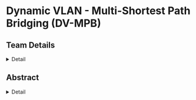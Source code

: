 # Dynamic VLAN - Multi-Shortest Path Bridging (DV-MPB)

<!--Team Members-->
## Team Details
<details>
  <summary>Detail</summary>

  *Member-1:* N Nagabhushanam, nnagabhushanam.221cs231@nitk.edu.in, +91-9113557631

  *Member-2:* Palli Abhishek Kumar, palliabhishekkumar.221cs233@nitk.edu.in, +91-8328472495

  *Member-3:*  D Pramod Chaitanya, pramodchaitanya.221cs235@nitk.edu.in, +91-6305451581

</details>

<!--Abstract-->
## Abstract
<details>
  <summary>Detail</summary>
  Loops in a network pose significant challenges in modern communication systems, leading to congestion, performance degradation, and potential system failures. 
  Additionally, loops can cause broadcast storms, impacting network performance. While traditional loop prevention mechanisms like the Spanning Tree Protocol (STP) 
  have been effective, the evolving complexity of network environments demands more efficient solutions. This paper provides a comprehensive review of loop prevention 
  protocols, including STP, Rapid Spanning Tree Protocol (RSTP), Multiple Spanning Tree Protocol (MSTP), Shortest Path Bridging (SPB), and Per-VLAN Spanning Tree (PVST). 
  Further, this paper introduces Dynamic VLAN - Multi-Shortest Path Bridging (DV-MPB) as a potential solution to enhance loop prevention efficiency. DV-MPB combines the 
  strengths of SPB and PVST to achieve dynamic traffic optimization and reduce convergence time in loop prevention protocols.
</details>
